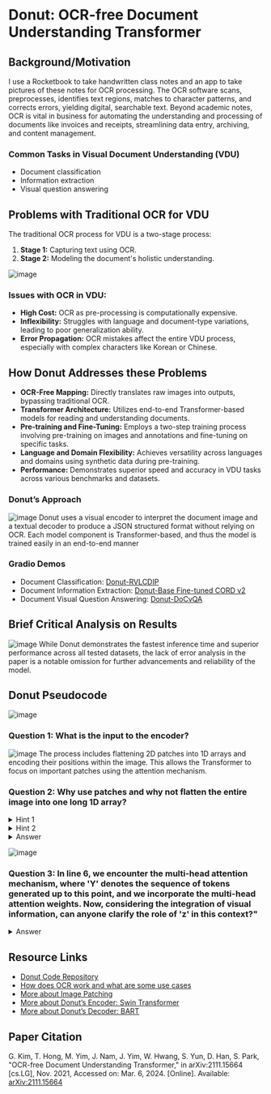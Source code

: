 # Donut: OCR-free Document Understanding Transformer

## Background/Motivation

I use a Rocketbook to take handwritten class notes and an app to take pictures of these notes for OCR processing. The OCR software scans, preprocesses, identifies text regions, matches to character patterns, and corrects errors, yielding digital, searchable text. Beyond academic notes, OCR is vital in business for automating the understanding and processing of documents like invoices and receipts, streamlining data entry, archiving, and content management.

### Common Tasks in Visual Document Understanding (VDU)
- Document classification
- Information extraction
- Visual question answering

## Problems with Traditional OCR for VDU

The traditional OCR process for VDU is a two-stage process:

1. **Stage 1:** Capturing text using OCR.
2. **Stage 2:** Modeling the document's holistic understanding.

![image](https://github.com/jiax264/DS5690_Donut_Paper_Presentation/assets/64748973/1a50a614-17dd-49a4-9df3-f5917826c400)
### Issues with OCR in VDU:
- **High Cost:** OCR as pre-processing is computationally expensive.
- **Inflexibility:** Struggles with language and document-type variations, leading to poor generalization ability.
- **Error Propagation:** OCR mistakes affect the entire VDU process, especially with complex characters like Korean or Chinese.

## How Donut Addresses these Problems
- **OCR-Free Mapping:** Directly translates raw images into outputs, bypassing traditional OCR.
- **Transformer Architecture:** Utilizes end-to-end Transformer-based models for reading and understanding documents.
- **Pre-training and Fine-Tuning:** Employs a two-step training process involving pre-training on images and annotations and fine-tuning on specific tasks.
- **Language and Domain Flexibility:** Achieves versatility across languages and domains using synthetic data during pre-training.
- **Performance:** Demonstrates superior speed and accuracy in VDU tasks across various benchmarks and datasets.

### Donut’s Approach
![image](https://github.com/jiax264/DS5690_Donut_Paper_Presentation/assets/64748973/aa8f91ff-c6ac-4f07-8bb8-8f572e90cae1)
Donut uses a visual encoder to interpret the document image and a textual decoder to produce a JSON structured format without relying on OCR. Each model component is Transformer-based, and thus the model is trained easily in an end-to-end manner

### Gradio Demos
- Document Classification: [Donut-RVLCDIP](https://huggingface.co/spaces/nielsr/donut-rvlcdip)
- Document Information Extraction: [Donut-Base Fine-tuned CORD v2](https://huggingface.co/spaces/naver-clova-ix/donut-base-finetuned-cord-v2)
- Document Visual Question Answering: [Donut-DoCvQA](https://huggingface.co/spaces/nielsr/donut-docvqa)

## Brief Critical Analysis on Results

![image](https://github.com/jiax264/DS5690_Donut_Paper_Presentation/assets/64748973/0f6692ce-be1a-48c6-b383-c9264b01e220)
While Donut demonstrates the fastest inference time and superior performance across all tested datasets, the lack of error analysis in the paper is a notable omission for further advancements and reliability of the model.

## Donut Pseudocode
![image](https://github.com/jiax264/DS5690_Donut_Paper_Presentation/assets/64748973/e1993360-8893-4b02-aa92-452877c040f7)

### Question 1: What is the input to the encoder?
![image](https://github.com/jiax264/DS5690_Donut_Paper_Presentation/assets/64748973/430c70fb-9bf9-4d45-9c2e-21697a3d9c5f)
The process includes flattening 2D patches into 1D arrays and encoding their positions within the image. This allows the Transformer to focus on important patches using the attention mechanism.

### Question 2: Why use patches and why not flatten the entire image into one long 1D array? 
<details>
  <summary>Hint 1</summary>
  Consider how the number of comparisons in a Transformer's attention mechanism changes with the length of the input sequence.
</details>

<details>
  <summary>Hint 2</summary>
  Imagine moving an object in an image by a few pixels. How might this affect the input if it’s represented pixel by pixel versus in patches?
</details>

<details>
  <summary>Answer</summary>
  Answer: By using patches, a model retains local structure, directly capturing features like the top of a building within a cohesive region. Processing pixel by pixel can be highly sensitive to shifts, causing translation variance where small changes lead to disproportionate impacts on the model's output. This pixel-based approach is also computationally intensive. Patches, on the other hand, enable parallel processing and result in a more efficient attention mechanism due to fewer parameters and a reduced need for pairwise comparisons.
</details>

![image](https://github.com/jiax264/DS5690_Donut_Paper_Presentation/assets/64748973/4c78a32e-9e11-4f33-ab39-4acde25fbfcb)

### Question 3: In line 6, we encounter the multi-head attention mechanism, where 'Y' denotes the sequence of tokens generated up to this point, and we incorporate the multi-head attention weights. Now, considering the integration of visual information, can anyone clarify the role of 'z' in this context?"
<details>
  <summary>Answer</summary>
Answer: The term 'z' represents a collection of embeddings produced by the encoder. Each embedding within 'z' is aligned with distinct segments of the input image, effectively capturing and condensing both the visual attributes and the spatial layout into a structured format that the Transformer's decoder can interpret and utilize.
</details>

## Resource Links

- [Donut Code Repository](https://github.com/clovaai/donut/tree/master)
- [How does OCR work and what are some use cases](https://www.ibm.com/blog/optical-character-recognition/)
- [More about Image Patching](https://arxiv.org/pdf/2010.11929.pdf)
- [More about Donut’s Encoder: Swin Transformer](https://arxiv.org/pdf/2103.14030.pdf)
- [More about Donut’s Decoder: BART](https://arxiv.org/pdf/1910.13461.pdf)

## Paper Citation

G. Kim, T. Hong, M. Yim, J. Nam, J. Yim, W. Hwang, S. Yun, D. Han, S. Park, "OCR-free Document Understanding Transformer," in arXiv:2111.15664 [cs.LG], Nov. 2021, Accessed on: Mar. 6, 2024. [Online]. Available: [arXiv:2111.15664](https://arxiv.org/pdf/2111.15664.pdf)
